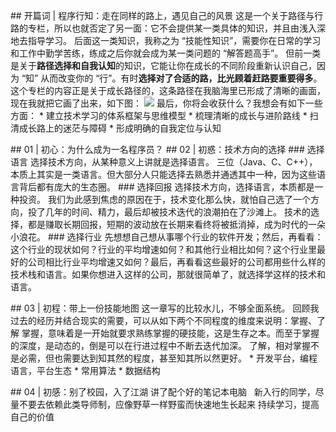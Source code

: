 ## 开篇词 | 程序行知：走在同样的路上，遇见自己的风景
这是一个关于路径与行路的专栏，所以也就否定了另一面：它不会提供某一类具体的知识，并且由浅入深地去指导学习。
后面这一类知识，我称之为 “技能性知识”，需要你在日常的学习和工作中勤学苦练，练成之后你就会成为某一类问题的 “解答题高手”。
但前一类是关于**路径选择和自我认知**的知识，它能让你在成长的不同阶段重新认识自己，因为 “知” 从而改变你的 “行”。有时**选择对了合适的路，比光顾着赶路要重要得多**。
这个专栏的内容正是关于成长路径的，这条路径在我脑海里已形成了清晰的画面，现在我就把它画了出来，如下图：
![](https://sunxvming.com/imgs/449ff370-6357-497a-9ca1-48f6e61ce6de.png)
最后，你将会收获什么？我想会有如下一些方面：
* 建立技术学习的体系框架与思维模型
* 梳理清晰的成长与进阶路线
* 扫清成长路上的迷茫与障碍
* 形成明确的自我定位与认知


## 01 | 初心：为什么成为一名程序员？
## 02 | 初惑：技术方向的选择
### 选择语言
选择技术方向，从某种意义上讲就是选择语言。
三位（Java、C、C++），本质上其实是一类语言。但大部分人只能选择去熟悉并通透其中一种，因为这些语言背后都有庞大的生态圈。
### 选择回报
选择技术方向，选择语言，本质都是一种投资。
我们为此感到焦虑的原因在于，技术变化那么快，就怕自己选了一个方向，投了几年的时间、精力，最后却被技术迭代的浪潮拍在了沙滩上。
技术的选择，都是赚取长期回报，短期的波动放在长期来看终将被抵消掉，成为时代的一朵小浪花。
### 选择行业
先想想自己想从事哪个行业的软件开发；然后，再看看：这个行业的现状如何？行业的平均增速如何？和其他行业相比如何？这个行业里最好的公司相比行业平均增速又如何？最后，再看看这些最好的公司都用些什么样的技术栈和语言。如果你想进入这样的公司，那就很简单了，就选择学这样的技术和语言。


## 03 | 初程：带上一份技能地图
这一章写的比较水儿，不够全面系统。
回顾我过去的经历并结合现实的需要，可以从如下两个不同程度的维度来说明：掌握、了解
掌握，意味着是一开始就要求熟练掌握的硬技能，这是生存之本。而至于掌握的深度，是动态的，倒是可以在行进过程中不断去迭代加深。
了解，相对掌握不是必需，但也需要达到知其然的程度，甚至知其所以然更好。
* 开发平台，编程语言，平台生态
* 常用算法
* 数据结构


## 04 | 初感：别了校园，入了江湖
讲了配个好的笔记本电脑  
新入行的同学，尽量不要去依赖此类导师制，应像野草一样野蛮而快速地生长起来
持续学习，提高自己的价值











